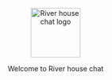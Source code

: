 
<p align="center">
  <a href="https://im.hippowu.com/" target="_blank" rel="noopener noreferrer">
    <img width="100" src="https://im.hippowu.com/static/img/hippo.3db60216.svg" alt="River house chat logo">
  </a>
</p>

<p align="center">
Welcome to River house chat
<p/>
